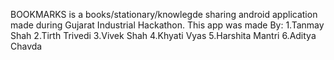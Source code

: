 BOOKMARKS is a books/stationary/knowlegde sharing android application made during Gujarat Industrial Hackathon.
This app was made By:
1.Tanmay Shah
2.Tirth Trivedi
3.Vivek Shah
4.Khyati Vyas
5.Harshita Mantri
6.Aditya Chavda
